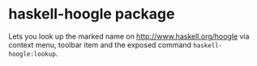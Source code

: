 # haskell-hoogle package

Lets you look up the marked name on http://www.haskell.org/hoogle via context menu, toolbar item and the exposed command `haskell-hoogle:lookup`.
